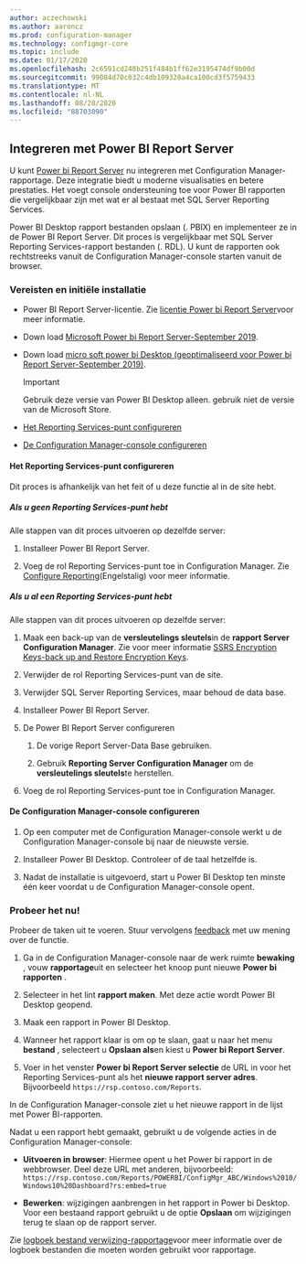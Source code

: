 ```yaml
---
author: aczechowski
ms.author: aaroncz
ms.prod: configuration-manager
ms.technology: configmgr-core
ms.topic: include
ms.date: 01/17/2020
ms.openlocfilehash: 2c6591cd248b251f484b1ff62e3195474df9b00d
ms.sourcegitcommit: 99084d70c032c4db109328a4ca100cd3f5759433
ms.translationtype: MT
ms.contentlocale: nl-NL
ms.lasthandoff: 08/20/2020
ms.locfileid: "88703090"
---
```

## <a name="integrate-with-power-bi-report-server"></a><a name="bkmk_powerbi"></a> Integreren met Power BI Report Server

<!--3721603-->

U kunt [Power bi Report Server](/power-bi/report-server/get-started) nu integreren met Configuration Manager-rapportage. Deze integratie biedt u moderne visualisaties en betere prestaties. Het voegt console ondersteuning toe voor Power BI rapporten die vergelijkbaar zijn met wat er al bestaat met SQL Server Reporting Services.

Power BI Desktop rapport bestanden opslaan (. PBIX) en implementeer ze in de Power BI Report Server. Dit proces is vergelijkbaar met SQL Server Reporting Services-rapport bestanden (. RDL). U kunt de rapporten ook rechtstreeks vanuit de Configuration Manager-console starten vanuit de browser.

### <a name="prerequisites-and-initial-setup"></a>Vereisten en initiële installatie

- Power BI Report Server-licentie. Zie [licentie Power bi Report Server](/power-bi/report-server/get-started#licensing-power-bi-report-server)voor meer informatie.

- Down load [Microsoft Power bi Report Server-September 2019](https://www.microsoft.com/download/details.aspx?id=57270).

- Down load [micro soft power bi Desktop (geoptimaliseerd voor Power bi Report Server-September 2019)](https://www.microsoft.com/download/details.aspx?id=57271).

    > [!IMPORTANT]
    > Gebruik deze versie van Power BI Desktop alleen. gebruik niet de versie van de Microsoft Store.

- [Het Reporting Services-punt configureren](#bkmk_powerbi-rsp)

- [De Configuration Manager-console configureren](#bkmk_powerbi-console)

#### <a name="configure-the-reporting-services-point"></a><a name="bkmk_powerbi-rsp"></a> Het Reporting Services-punt configureren

Dit proces is afhankelijk van het feit of u deze functie al in de site hebt.

##### <a name="if-you-dont-have-a-reporting-services-point"></a>Als u geen Reporting Services-punt hebt

Alle stappen van dit proces uitvoeren op dezelfde server:

1. Installeer Power BI Report Server.

2. Voeg de rol Reporting Services-punt toe in Configuration Manager. Zie [Configure Reporting](../../../../servers/manage/configuring-reporting.md)(Engelstalig) voor meer informatie.

##### <a name="if-you-already-have-a-reporting-services-point"></a>Als u al een Reporting Services-punt hebt

Alle stappen van dit proces uitvoeren op dezelfde server:

1. Maak een back-up van de **versleutelings sleutels**in de **rapport Server Configuration Manager**. Zie voor meer informatie [SSRS Encryption Keys-back up and Restore Encryption Keys](/sql/reporting-services/install-windows/ssrs-encryption-keys-back-up-and-restore-encryption-keys).

1. Verwijder de rol Reporting Services-punt van de site.

1. Verwijder SQL Server Reporting Services, maar behoud de data base.

1. Installeer Power BI Report Server.

1. De Power BI Report Server configureren

    1. De vorige Report Server-Data Base gebruiken.

    1. Gebruik **Reporting Server Configuration Manager** om de **versleutelings sleutels**te herstellen.

1. Voeg de rol Reporting Services-punt toe in Configuration Manager.

#### <a name="configure-the-configuration-manager-console"></a><a name="bkmk_powerbi-console"></a> De Configuration Manager-console configureren

1. Op een computer met de Configuration Manager-console werkt u de Configuration Manager-console bij naar de nieuwste versie.

1. Installeer Power BI Desktop. Controleer of de taal hetzelfde is.

1. Nadat de installatie is uitgevoerd, start u Power BI Desktop ten minste één keer voordat u de Configuration Manager-console opent.

### <a name="try-it-out"></a>Probeer het nu!

Probeer de taken uit te voeren. Stuur vervolgens [feedback](../../../../understand/find-help.md#product-feedback) met uw mening over de functie.

1. Ga in de Configuration Manager-console naar de werk ruimte **bewaking** , vouw **rapportage**uit en selecteer het knoop punt nieuwe **Power bi rapporten** .

1. Selecteer in het lint **rapport maken**. Met deze actie wordt Power BI Desktop geopend.

1. Maak een rapport in Power BI Desktop.

1. Wanneer het rapport klaar is om op te slaan, gaat u naar het menu **bestand** , selecteert u **Opslaan als**en kiest u **Power bi Report Server**.

1. Voer in het venster **Power bi Report Server selectie** de URL in voor het Reporting Services-punt als het **nieuwe rapport server adres**. Bijvoorbeeld `https://rsp.contoso.com/Reports`.

In de Configuration Manager-console ziet u het nieuwe rapport in de lijst met Power BI-rapporten.

Nadat u een rapport hebt gemaakt, gebruikt u de volgende acties in de Configuration Manager-console:

- **Uitvoeren in browser**: Hiermee opent u het Power bi rapport in de webbrowser. Deel deze URL met anderen, bijvoorbeeld: `https://rsp.contoso.com/Reports/POWERBI/ConfigMgr_ABC/Windows%2010/Windows10%20Dashboard?rs:embed=true`

- **Bewerken**: wijzigingen aanbrengen in het rapport in Power bi Desktop. Voor een bestaand rapport gebruikt u de optie **Opslaan** om wijzigingen terug te slaan op de rapport server.

Zie [logboek bestand verwijzing-rapportage](../../../../plan-design/hierarchy/log-files.md#BKMK_ReportLog)voor meer informatie over de logboek bestanden die moeten worden gebruikt voor rapportage.